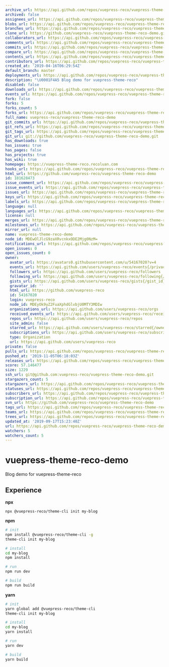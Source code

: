 ```yaml
---
archive_url: https://api.github.com/repos/vuepress-reco/vuepress-theme-reco-demo/{archive_format}{/ref}
archived: false
assignees_url: https://api.github.com/repos/vuepress-reco/vuepress-theme-reco-demo/assignees{/user}
blobs_url: https://api.github.com/repos/vuepress-reco/vuepress-theme-reco-demo/git/blobs{/sha}
branches_url: https://api.github.com/repos/vuepress-reco/vuepress-theme-reco-demo/branches{/branch}
clone_url: https://github.com/vuepress-reco/vuepress-theme-reco-demo.git
collaborators_url: https://api.github.com/repos/vuepress-reco/vuepress-theme-reco-demo/collaborators{/collaborator}
comments_url: https://api.github.com/repos/vuepress-reco/vuepress-theme-reco-demo/comments{/number}
commits_url: https://api.github.com/repos/vuepress-reco/vuepress-theme-reco-demo/commits{/sha}
compare_url: https://api.github.com/repos/vuepress-reco/vuepress-theme-reco-demo/compare/{base}...{head}
contents_url: https://api.github.com/repos/vuepress-reco/vuepress-theme-reco-demo/contents/{+path}
contributors_url: https://api.github.com/repos/vuepress-reco/vuepress-theme-reco-demo/contributors
created_at: '2019-04-16T06:29:54Z'
default_branch: master
deployments_url: https://api.github.com/repos/vuepress-reco/vuepress-theme-reco-demo/deployments
description: "\U0001F4A5 Blog demo for vuepress-theme-reco"
disabled: false
downloads_url: https://api.github.com/repos/vuepress-reco/vuepress-theme-reco-demo/downloads
events_url: https://api.github.com/repos/vuepress-reco/vuepress-theme-reco-demo/events
fork: false
forks: 5
forks_count: 5
forks_url: https://api.github.com/repos/vuepress-reco/vuepress-theme-reco-demo/forks
full_name: vuepress-reco/vuepress-theme-reco-demo
git_commits_url: https://api.github.com/repos/vuepress-reco/vuepress-theme-reco-demo/git/commits{/sha}
git_refs_url: https://api.github.com/repos/vuepress-reco/vuepress-theme-reco-demo/git/refs{/sha}
git_tags_url: https://api.github.com/repos/vuepress-reco/vuepress-theme-reco-demo/git/tags{/sha}
git_url: git://github.com/vuepress-reco/vuepress-theme-reco-demo.git
has_downloads: true
has_issues: true
has_pages: false
has_projects: true
has_wiki: true
homepage: https://vuepress-theme-reco.recoluan.com
hooks_url: https://api.github.com/repos/vuepress-reco/vuepress-theme-reco-demo/hooks
html_url: https://github.com/vuepress-reco/vuepress-theme-reco-demo
id: 181628473
issue_comment_url: https://api.github.com/repos/vuepress-reco/vuepress-theme-reco-demo/issues/comments{/number}
issue_events_url: https://api.github.com/repos/vuepress-reco/vuepress-theme-reco-demo/issues/events{/number}
issues_url: https://api.github.com/repos/vuepress-reco/vuepress-theme-reco-demo/issues{/number}
keys_url: https://api.github.com/repos/vuepress-reco/vuepress-theme-reco-demo/keys{/key_id}
labels_url: https://api.github.com/repos/vuepress-reco/vuepress-theme-reco-demo/labels{/name}
language: null
languages_url: https://api.github.com/repos/vuepress-reco/vuepress-theme-reco-demo/languages
license: null
merges_url: https://api.github.com/repos/vuepress-reco/vuepress-theme-reco-demo/merges
milestones_url: https://api.github.com/repos/vuepress-reco/vuepress-theme-reco-demo/milestones{/number}
mirror_url: null
name: vuepress-theme-reco-demo
node_id: MDEwOlJlcG9zaXRvcnkxODE2Mjg0NzM=
notifications_url: https://api.github.com/repos/vuepress-reco/vuepress-theme-reco-demo/notifications{?since,all,participating}
open_issues: 0
open_issues_count: 0
owner:
  avatar_url: https://avatars0.githubusercontent.com/u/54167020?v=4
  events_url: https://api.github.com/users/vuepress-reco/events{/privacy}
  followers_url: https://api.github.com/users/vuepress-reco/followers
  following_url: https://api.github.com/users/vuepress-reco/following{/other_user}
  gists_url: https://api.github.com/users/vuepress-reco/gists{/gist_id}
  gravatar_id: ''
  html_url: https://github.com/vuepress-reco
  id: 54167020
  login: vuepress-reco
  node_id: MDEyOk9yZ2FuaXphdGlvbjU0MTY3MDIw
  organizations_url: https://api.github.com/users/vuepress-reco/orgs
  received_events_url: https://api.github.com/users/vuepress-reco/received_events
  repos_url: https://api.github.com/users/vuepress-reco/repos
  site_admin: false
  starred_url: https://api.github.com/users/vuepress-reco/starred{/owner}{/repo}
  subscriptions_url: https://api.github.com/users/vuepress-reco/subscriptions
  type: Organization
  url: https://api.github.com/users/vuepress-reco
private: false
pulls_url: https://api.github.com/repos/vuepress-reco/vuepress-theme-reco-demo/pulls{/number}
pushed_at: '2019-11-05T06:18:03Z'
releases_url: https://api.github.com/repos/vuepress-reco/vuepress-theme-reco-demo/releases{/id}
score: 57.146477
size: 1229
ssh_url: git@github.com:vuepress-reco/vuepress-theme-reco-demo.git
stargazers_count: 5
stargazers_url: https://api.github.com/repos/vuepress-reco/vuepress-theme-reco-demo/stargazers
statuses_url: https://api.github.com/repos/vuepress-reco/vuepress-theme-reco-demo/statuses/{sha}
subscribers_url: https://api.github.com/repos/vuepress-reco/vuepress-theme-reco-demo/subscribers
subscription_url: https://api.github.com/repos/vuepress-reco/vuepress-theme-reco-demo/subscription
svn_url: https://github.com/vuepress-reco/vuepress-theme-reco-demo
tags_url: https://api.github.com/repos/vuepress-reco/vuepress-theme-reco-demo/tags
teams_url: https://api.github.com/repos/vuepress-reco/vuepress-theme-reco-demo/teams
trees_url: https://api.github.com/repos/vuepress-reco/vuepress-theme-reco-demo/git/trees{/sha}
updated_at: '2019-09-17T15:23:40Z'
url: https://api.github.com/repos/vuepress-reco/vuepress-theme-reco-demo
watchers: 5
watchers_count: 5
---
```

# vuepress-theme-reco-demo

Blog demo for vuepress-theme-reco

## Experience

**npx**

```
npx @vuepress-reco/theme-cli init my-blog
```

**npm**

```bash
# init
npm install @vuepress-reco/theme-cli -g
theme-cli init my-blog

# install
cd my-blog
npm install

# run
npm run dev

# build
npm run build
```

**yarn**

```bash
# init
yarn global add @vuepress-reco/theme-cli
theme-cli init my-blog

# install
cd my-blog
yarn install

# run
yarn dev

# build
yarn build
```
